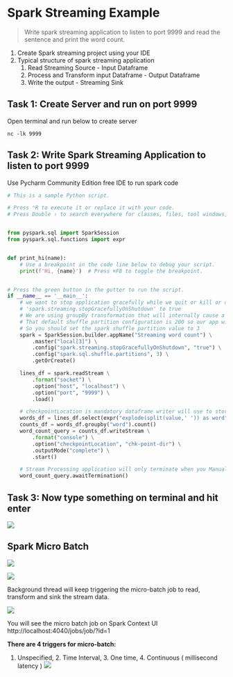 # Spark Streaming Example
> Write spark streaming application to listen to port 9999 and read the sentence and print the word count. 
1. Create Spark streaming project using your IDE
2. Typical structure of spark streaming application
    1. Read Streaming Source - Input Dataframe
    2. Process and Transform input Dataframe - Output Dataframe
    3. Write the output - Streaming Sink
## Task 1: Create Server and run on port 9999 

Open terminal and run below to create server 
```
nc -lk 9999
```
## Task 2: Write Spark Streaming Application to listen to port 9999

Use Pycharm Community Edition free IDE to run spark code 

```python
# This is a sample Python script.

# Press ⌃R to execute it or replace it with your code.
# Press Double ⇧ to search everywhere for classes, files, tool windows, actions, and settings.


from pyspark.sql import SparkSession
from pyspark.sql.functions import expr


def print_hi(name):
    # Use a breakpoint in the code line below to debug your script.
    print(f'Hi, {name}')  # Press ⌘F8 to toggle the breakpoint.


# Press the green button in the gutter to run the script.
if __name__ == '__main__':
    # we want to stop application gracefully while we quit or kill or on exception so add
    # 'spark.streaming.stopGracefullyOnShutdown' to true
    # We are using groupBy transformation that will internally cause a shuffle operation.
    # That default shuffle partition configuration is 200 so our app will run slow
    # So you should set the spark shuffle partition value to 3
    spark = SparkSession.builder.appName("Streaming word count") \
        .master("local[3]") \
        .config("spark.streaming.stopGracefullyOnShutdown", "true") \
        .config("spark.sql.shuffle.partitions", 3) \
        .getOrCreate()

    lines_df = spark.readStream \
        .format("socket") \
        .option("host", "localhost") \
        .option("port", "9999") \
        .load()

    # checkpointLocation is mandatory dataframe writer will use to store the progress information
    words_df = lines_df.select(expr("explode(split(value,' ')) as word"))
    counts_df = words_df.groupby("word").count()
    word_count_query = counts_df.writeStream \
        .format("console") \
        .option("checkpointLocation", "chk-point-dir") \
        .outputMode("complete") \
        .start()

    # Stream Processing application will only terminate when you Manual Stop or Kill or Exception & shut down gracefully
    word_count_query.awaitTermination()

```
## Task 3: Now type something on terminal and hit enter
![](https://i.imgur.com/wSAWPo2.png)

## Spark Micro Batch 

![](https://i.imgur.com/2Fp4REK.png)

![](https://i.imgur.com/sBs6gYd.png)

Background thread will keep triggering the micro-batch job to read, transform and sink the stream data. 

![](https://i.imgur.com/9XZ8DV1.png)

You will see the micro batch job on Spark Context UI 
http://localhost:4040/jobs/job/?id=1 

**There are 4 triggers for micro-batch:** 
1. Unspecified, 2. Time Interval, 3. One time, 4. Continuous ( millisecond latency )
![](https://i.imgur.com/oowkElh.png)

